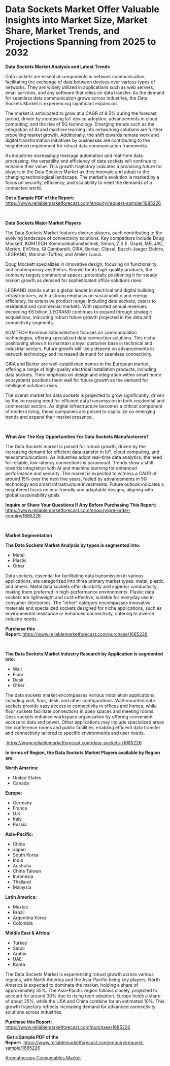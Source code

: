 <p><h1>Data Sockets Market Offer Valuable Insights into Market Size, Market Share, Market Trends, and Projections Spanning from 2025 to 2032</h1></p><p><strong>Data Sockets Market Analysis and Latest Trends</strong></p>
<p><p>Data sockets are essential components in network communication, facilitating the exchange of data between devices over various types of networks. They are widely utilized in applications such as web servers, email services, and any software that relies on data transfer. As the demand for seamless data communication grows across industries, the Data Sockets Market is experiencing significant expansion.</p><p>The market is anticipated to grow at a CAGR of 9.5% during the forecast period, driven by increasing IoT device adoption, advancements in cloud computing, and the rise of 5G technology. Emerging trends such as the integration of AI and machine learning into networking solutions are further propelling market growth. Additionally, the shift towards remote work and digital transformation initiatives by businesses are contributing to the heightened requirement for robust data communication frameworks.</p><p>As industries increasingly leverage automation and real-time data processing, the versatility and efficiency of data sockets will continue to enhance their value. This growth trajectory indicates a promising future for players in the Data Sockets Market as they innovate and adapt to the changing technological landscape. The market's evolution is marked by a focus on security, efficiency, and scalability to meet the demands of a connected world.</p></p>
<p><strong>Get a Sample PDF of the Report:&nbsp;</strong> <a href="https://www.reliablemarketforecast.com/enquiry/request-sample/1685226?utm_campaign=2307&utm_medium=2&utm_source=Github&utm_content=ia&utm_term=26032025&utm_id=data-sockets">https://www.reliablemarketforecast.com/enquiry/request-sample/1685226</a></p>
<p>&nbsp;</p>
<p><strong>Data Sockets Major Market Players</strong></p>
<p><p>The Data Sockets Market features diverse players, each contributing to the evolving landscape of connectivity solutions. Key competitors include Doug Mockett, KOMTECH Kommunikationstechnik, Simon, Z.S.E. Ospel, MELJAC, Merten, EVOline, Gi Gambarelli, GIRA, Berker, Clipsal, Busch-Jaeger Elektro, LEGRAND, Marshall-Tufflex, and Atelier Luxus. </p><p>Doug Mockett specializes in innovative design, focusing on functionality and contemporary aesthetics. Known for its high-quality products, the company targets commercial spaces, potentially positioning it for steady market growth as demand for sophisticated office solutions rises.</p><p>LEGRAND stands out as a global leader in electrical and digital building infrastructures, with a strong emphasis on sustainability and energy efficiency. Its extensive product range, including data sockets, caters to residential and commercial markets. With reported annual revenues exceeding €6 billion, LEGRAND continues to expand through strategic acquisitions, indicating robust future growth projected in the data and connectivity segments.</p><p>KOMTECH Kommunikationstechnik focuses on communication technologies, offering specialized data connection solutions. This niche positioning allows it to maintain a loyal customer base in technical and industrial sectors. Future growth will likely depend on advancements in network technology and increased demand for seamless connectivity.</p><p>GIRA and Berker are well-established names in the European market, offering a range of high-quality electrical installation products, including data sockets. Their emphasis on design and integration within smart home ecosystems positions them well for future growth as the demand for intelligent solutions rises.</p><p>The overall market for data sockets is projected to grow significantly, driven by the increasing need for efficient data transmission in both residential and commercial sectors. As digital infrastructure becomes a critical component of modern living, these companies are poised to capitalize on emerging trends and expand their market presence.</p></p>
<p>&nbsp;</p>
<p><strong>What Are The Key Opportunities For Data Sockets Manufacturers?</strong></p>
<p><p>The Data Sockets market is poised for robust growth, driven by the increasing demand for efficient data transfer in IoT, cloud computing, and telecommunications. As industries adopt real-time data analytics, the need for reliable, low-latency connections is paramount. Trends show a shift towards integration with AI and machine learning for enhanced performance and security. The market is expected to witness a CAGR of around 15% over the next five years, fueled by advancements in 5G technology and smart infrastructure investments. Future outlook indicates a heightened focus on eco-friendly and adaptable designs, aligning with global sustainability goals.</p></p>
<p><strong>Inquire or Share Your Questions If Any Before Purchasing This Report:</strong> <a href="https://www.reliablemarketforecast.com/enquiry/pre-order-enquiry/1685226?utm_campaign=2307&utm_medium=2&utm_source=Github&utm_content=ia&utm_term=26032025&utm_id=data-sockets">https://www.reliablemarketforecast.com/enquiry/pre-order-enquiry/1685226</a></p>
<p>&nbsp;</p>
<p><strong>Market Segmentation</strong></p>
<p><strong>The Data Sockets Market Analysis by types is segmented into:</strong></p>
<p><ul><li>Metal</li><li>Plastic</li><li>Other</li></ul></p>
<p><p>Data sockets, essential for facilitating data transmission in various applications, are categorized into three primary market types: metal, plastic, and others. Metal data sockets offer durability and superior conductivity, making them preferred in high-performance environments. Plastic data sockets are lightweight and cost-effective, suitable for everyday use in consumer electronics. The "other" category encompasses innovative materials and specialized sockets designed for niche applications, such as environmental resistance or enhanced connectivity, catering to diverse industry needs.</p></p>
<p><strong>Purchase this Report:&nbsp;</strong><a href="https://www.reliablemarketforecast.com/purchase/1685226?utm_campaign=2307&utm_medium=2&utm_source=Github&utm_content=ia&utm_term=26032025&utm_id=data-sockets">https://www.reliablemarketforecast.com/purchase/1685226</a></p>
<p>&nbsp;</p>
<p><strong>The Data Sockets Market Industry Research by Application is segmented into:</strong></p>
<p><ul><li>Wall</li><li>Floor</li><li>Desk</li><li>Other</li></ul></p>
<p><p>The data sockets market encompasses various installation applications, including wall, floor, desk, and other configurations. Wall-mounted data sockets provide easy access to connectivity in offices and homes, while floor sockets facilitate connections in open spaces and meeting rooms. Desk sockets enhance workspace organization by offering convenient access to data and power. Other applications may include specialized areas like conference rooms and public facilities, enabling efficient data transfer and connectivity tailored to specific environments and user needs.</p></p>
<p><a href="https://www.reliablemarketforecast.com/data-sockets-r1685226?utm_campaign=2307&utm_medium=2&utm_source=Github&utm_content=ia&utm_term=26032025&utm_id=data-sockets">&nbsp;https://www.reliablemarketforecast.com/data-sockets-r1685226</a></p>
<p><strong>In terms of Region, the Data Sockets Market Players available by Region are:</strong></p>
<p>
    <p> <strong> North America: </strong>
        <ul>
            <li>United States</li>
            <li>Canada</li>
        </ul>
        </p> 
    <p> <strong> Europe: </strong>
        <ul>
            <li>Germany</li>
            <li>France</li>
            <li>U.K.</li>
            <li>Italy</li>
            <li>Russia</li>
        </ul>
        </p> 
    <p> <strong> Asia-Pacific: </strong>
        <ul>
            <li>China</li>
            <li>Japan</li>
            <li>South Korea</li>
            <li>India</li>
            <li>Australia</li>
            <li>China Taiwan</li>
            <li>Indonesia</li>
            <li>Thailand</li>
            <li>Malaysia</li>
        </ul>
        </p> 
    <p> <strong> Latin America: </strong>
        <ul>
            <li>Mexico</li>
            <li>Brazil</li>
            <li>Argentina Korea</li>
            <li>Colombia</li>
        </ul>
        </p> 
    <p> <strong> Middle East & Africa: </strong>
        <ul>
            <li>Turkey</li>
            <li>Saudi</li>
            <li>Arabia</li>
            <li>UAE</li>
            <li>Korea</li>
        </ul>
    </p>
    </p>
<p><p>The Data Sockets Market is experiencing robust growth across various regions, with North America and the Asia-Pacific being key players. North America is expected to dominate the market, holding a share of approximately 35%. The Asia-Pacific region follows closely, projected to account for around 30% due to rising tech adoption. Europe holds a share of about 25%, while the USA and China combine for an estimated 10%. This growth trajectory reflects increasing demand for advanced connectivity solutions across industries.</p></p>
<p><strong>Purchase this Report: </strong><a href="https://www.reliablemarketforecast.com/purchase/1685226?utm_campaign=2307&utm_medium=2&utm_source=Github&utm_content=ia&utm_term=26032025&utm_id=data-sockets">https://www.reliablemarketforecast.com/purchase/1685226</a></p>
<p>&nbsp;<strong>Get a Sample PDF of the Report:&nbsp;&nbsp;</strong><a href="https://www.reliablemarketforecast.com/enquiry/request-sample/1685226?utm_campaign=2307&utm_medium=2&utm_source=Github&utm_content=ia&utm_term=26032025&utm_id=data-sockets">https://www.reliablemarketforecast.com/enquiry/request-sample/1685226</a></p>
<p><strong></strong></p>
<p><p><a href="https://github.com/WashimHussain441/Market-Research-Report-List-2/blob/main/aromatherapy-consumables-market.md?utm_campaign=2307&utm_medium=2&utm_source=Github&utm_content=ia&utm_term=26032025&utm_id=data-sockets">Aromatherapy Consumables Market</a></p></p>